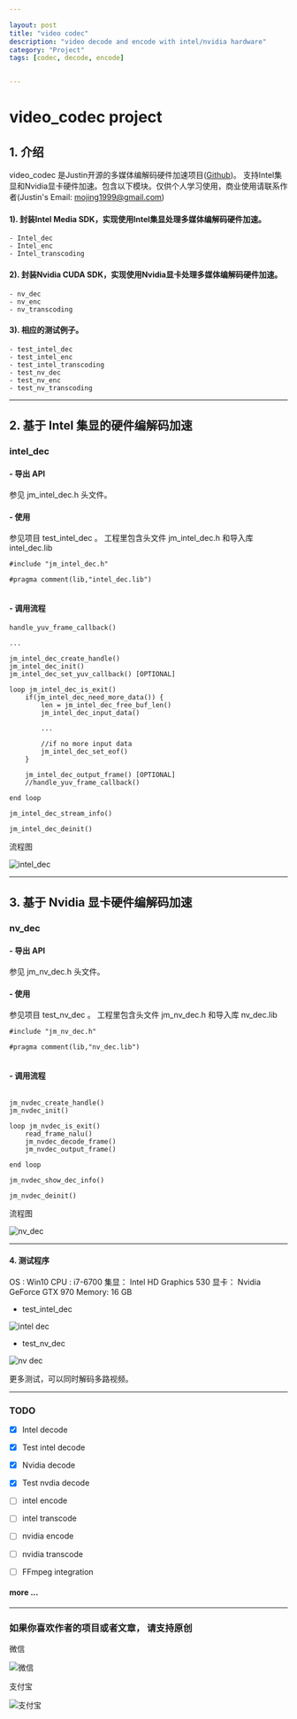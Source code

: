 ```yaml
---

layout: post
title: "video codec"
description: "video decode and encode with intel/nvidia hardware"
category: "Project"
tags: [codec, decode, encode]


---
```


# video_codec project

## 1. 介绍
video_codec 是Justin开源的多媒体编解码硬件加速项目([Github](https://github.com/mojing1999/video_codec))。 支持Intel集显和Nvidia显卡硬件加速。包含以下模块。仅供个人学习使用，商业使用请联系作者(Justin's Email: mojing1999@gmail.com)

#### 1). 封装Intel Media SDK，实现使用Intel集显处理多媒体编解码硬件加速。
	

	- Intel_dec
	- Intel_enc
	- Intel_transcoding
	
#### 2). 封装Nvidia CUDA SDK，实现使用Nvidia显卡处理多媒体编解码硬件加速。
	- nv_dec
	- nv_enc
	- nv_transcoding


#### 3). 相应的测试例子。
	- test_intel_dec
	- test_intel_enc
	- test_intel_transcoding
	- test_nv_dec
	- test_nv_enc
	- test_nv_transcoding

---

## 2. 基于 Intel 集显的硬件编解码加速
	
### intel_dec

#### - 导出 API
参见 jm_intel_dec.h 头文件。

#### - 使用

参见项目 test_intel_dec 。 工程里包含头文件 jm_intel_dec.h 和导入库 intel_dec.lib

```
#include "jm_intel_dec.h"

#pragma comment(lib,"intel_dec.lib")


```


#### - 调用流程


```
handle_yuv_frame_callback()

...

jm_intel_dec_create_handle()
jm_intel_dec_init()
jm_intel_dec_set_yuv_callback() [OPTIONAL]

loop jm_intel_dec_is_exit()
	if(jm_intel_dec_need_more_data()) {
		len = jm_intel_dec_free_buf_len()
		jm_intel_dec_input_data()

		...
		
		//if no more input data
		jm_intel_dec_set_eof()
	}
	
	jm_intel_dec_output_frame() [OPTIONAL]
	//handle_yuv_frame_callback()

end loop

jm_intel_dec_stream_info()

jm_intel_dec_deinit()

```

流程图

![intel_dec](/media/intel_dec_flow.png)
	 
---

## 3. 基于 Nvidia 显卡硬件编解码加速
### nv_dec

#### - 导出 API
参见 jm_nv_dec.h 头文件。

#### - 使用

参见项目 test_nv_dec 。 工程里包含头文件 jm_nv_dec.h 和导入库 nv_dec.lib

```
#include "jm_nv_dec.h"

#pragma comment(lib,"nv_dec.lib")


```


#### - 调用流程


```

jm_nvdec_create_handle()
jm_nvdec_init()

loop jm_nvdec_is_exit()
	read_frame_nalu()
	jm_nvdec_decode_frame()
	jm_nvdec_output_frame()

end loop

jm_nvdec_show_dec_info()

jm_nvdec_deinit()

```

流程图

![nv_dec](/media/nv_dec_flow.png)
	 
---







#### 4. 测试程序
OS  : 	Win10
CPU : 	i7-6700 
集显：	Intel HD Graphics 530
显卡：	Nvidia GeForce GTX 970
Memory: 16 GB

- test_intel_dec


![intel dec](/media/test_intel_dec.png)


- test_nv_dec


![nv dec](/media/test_nv_dec.png)




更多测试，可以同时解码多路视频。

---

### TODO

- [x] Intel decode
- [x] Test intel decode
- [x] Nvidia decode
- [x] Test nvdia decode
- [ ] intel encode
- [ ] intel transcode
- [ ] nvidia encode
- [ ] nvidia transcode
- [ ] FFmpeg integration


#### more ...



----
### 如果你喜欢作者的项目或者文章， 请支持原创
微信


![微信](/media/weixin.png)



支付宝


![支付宝](/media/zhifubao.png)